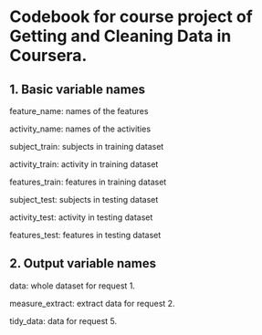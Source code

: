 # Codebook for course project of Getting and Cleaning Data in Coursera.

## 1. Basic variable names

   feature_name: names of the features
   
   activity_name: names of the activities

   subject_train: subjects in training dataset
   
   activity_train: activity in training dataset
   
   features_train: features in training dataset

   subject_test: subjects in testing dataset
   
   activity_test: activity in testing dataset
   
   features_test: features in testing dataset

## 2. Output variable names
   
   data: whole dataset for request 1.

   measure_extract: extract data for request 2.

   tidy_data: data for request 5.


